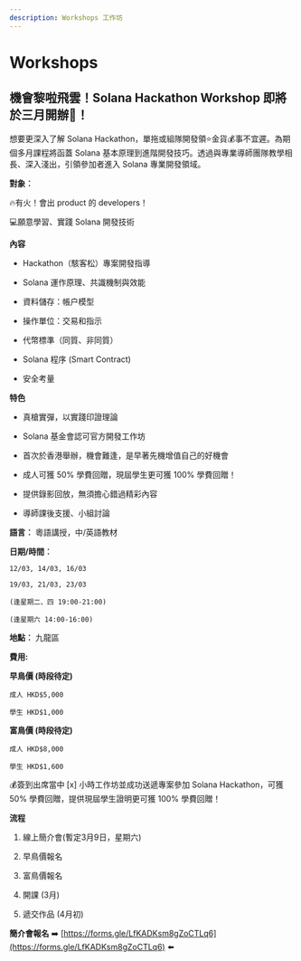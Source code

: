 ```yaml
---
description: Workshops 工作坊
---
```


# Workshops

## 機會黎啦飛雲！Solana Hackathon Workshop 即將於三月開辦🤩！

想要更深入了解 Solana Hackathon，單拖或組隊開發領⭐金貨💰事不宜遲。為期個多月課程將函蓋 Solana 基本原理到進階開發技巧。透過與專業導師團隊教學相長、深入淺出，引領參加者進入 Solana 專業開發領域。

**對象︰**

🔥有火！會出 product 的 developers！

💻願意學習、實踐 Solana 開發技術

**內容**

* Hackathon（駭客松）專案開發指導

* Solana 運作原理、共識機制與效能

* 資料儲存：帳户模型

* 操作單位：交易和指示

* 代幣標準（同質、非同質）

* Solana 程序 (Smart Contract)

* 安全考量

**特色**

* 真槍實彈，以實踐印證理論

* Solana 基金會認可官方開發工作坊

* 首次於香港舉辦，機會難逢，是早著先機增值自己的好機會

* 成人可獲 50% 學費回贈，現屆學生更可獲 100% 學費回贈！

* 提供錄影回放，無須擔心錯過精彩內容

* 導師課後支援、小組討論


**語言︰** 粵語講授，中/英語教材

**日期/時間︰**

    12/03, 14/03, 16/03

    19/03, 21/03, 23/03

    (逢星期二、四 19:00-21:00)

    (逢星期六 14:00-16:00)



**地點︰** 九龍區

**費用:**

**早鳥價 (時段待定)**

    成人 HKD$5,000

    學生 HKD$1,000

**富鳥價 (時段待定)**

    成人 HKD$8,000

    學生 HKD$1,600

💰簽到出席當中 [x] 小時工作坊並成功送遞專案參加 Solana Hackathon，可獲 50% 學費回贈，提供現屆學生證明更可獲 100% 學費回贈！


**流程**

1. 線上簡介會(暫定3月9日，星期六)

2. 早鳥價報名

3. 富鳥價報名

4. 開課 (3月)

5. 遞交作品 (4月初)

**簡介會報名** ➡️ [https://forms.gle/LfKADKsm8gZoCTLq6](https://forms.gle/LfKADKsm8gZoCTLq6) ⬅️



